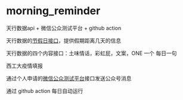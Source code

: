 # morning_reminder
天行数据api + 微信公众测试平台 + github action

天行数据的[节假日接口](https://www.tianapi.com/apiview/139)，提供假期距离几天的信息

天行数据的四个内容接口：土味情话，彩虹屁，文案，ONE 一个 每日一句

西工大疫情填报

通过个人申请的[微信公众测试平台](https://mp.weixin.qq.com/debug/cgi-bin/sandboxinfo?action=showinfo&t=sandbox/index)接口发送公众号消息

通过 github action 每日自动运行
